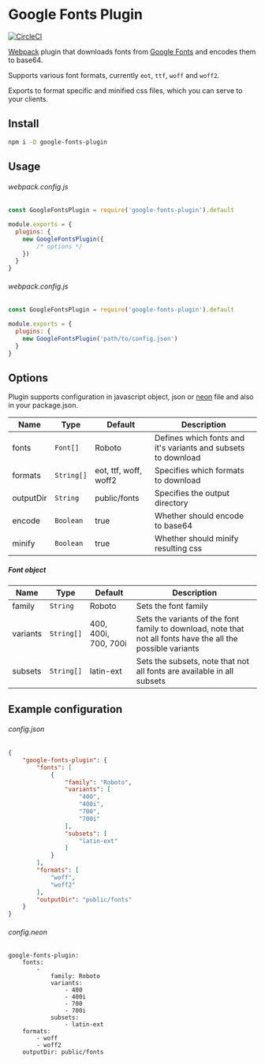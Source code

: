 # Google Fonts Plugin

[![CircleCI](https://circleci.com/gh/SirPole/google-fonts-plugin/tree/master.svg?style=shield)](https://circleci.com/gh/SirPole/google-fonts-plugin/tree/master)

[Webpack](https://webpack.js.org/) plugin that downloads fonts from [Google Fonts](https://fonts.google.com/) and encodes them to base64.

Supports various font formats, currently `eot`, `ttf`, `woff` and `woff2`.

Exports to format specific and minified css files, which you can serve to your clients.

## Install
``` bash
npm i -D google-fonts-plugin
```

## Usage
###### webpack.config.js
``` javascript
const GoogleFontsPlugin = require('google-fonts-plugin').default

module.exports = {
  plugins: {
    new GoogleFontsPlugin({
        /* options */
    })
  }
}
```

###### webpack.config.js
``` javascript
const GoogleFontsPlugin = require('google-fonts-plugin').default

module.exports = {
  plugins: {
    new GoogleFontsPlugin('path/to/config.json')
  }
}
```

## Options
Plugin supports configuration in javascript object, json or [neon](https://ne-on.org/) file and also in your package.json.

| **Name**  	| **Type**   	| **Default**           	| **Description**                                               	|
|-----------	|------------	|-----------------------	|---------------------------------------------------------------	|
| fonts     	| `Font[]`  	| Roboto                	| Defines which fonts and it's variants and subsets to download 	|
| formats   	| `String[]` 	| eot, ttf, woff, woff2 	| Specifies which formats to download                           	|
| outputDir 	| `String`   	| public/fonts          	| Specifies the output directory                                	|
| encode    	| `Boolean`  	| true                  	| Whether should encode to base64                               	|
| minify    	| `Boolean`  	| true                  	| Whether should minify resulting css                               |

##### Font object

| **Name** 	| **Type**   	| **Default**          | **Description**                                                                                              	|
|----------	|------------	|----------------------	|--------------------------------------------------------------------------------------------------------------	|
| family   	| `String`   	| Roboto               	| Sets the font family                                                                                         	|
| variants 	| `String[]` 	| 400, 400i, 700, 700i 	| Sets the variants of the font family to download, note that not all fonts have the all the possible variants 	|
| subsets  	| `String[]` 	| latin-ext            	| Sets the subsets, note that not all fonts are available in all subsets                                       	|

## Example configuration
###### config.json
``` json
{
	"google-fonts-plugin": {
		"fonts": [
			{
				"family": "Roboto",
				"variants": [
					"400",
					"400i",
					"700",
					"700i"
				],
				"subsets": [
					"latin-ext"
				]
			}
		],
		"formats": [
			"woff",
			"woff2"
		],
		"outputDir": "public/fonts"
	}
}
```

###### config.neon
``` neon
google-fonts-plugin:
	fonts: 
		- 
			family: Roboto
			variants:
				- 400
				- 400i
				- 700
				- 700i
			subsets:
				- latin-ext
	formats: 
		- woff
		- woff2
	outputDir: public/fonts
```
